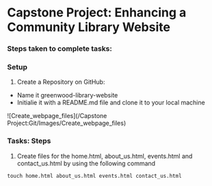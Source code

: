 # Capstone Project: Enhancing a Community Library Website

### Steps taken to complete tasks:

### Setup

1. Create a Repository on GitHub:
+ Name it greenwood-library-website
+ Initialie it with a README.md file and clone it to your local machine

![Create_webpage_files](/Capstone Project:Git/Images/Create_webpage_files)


### Tasks: Steps

1. Create files for the home.html, about_us.html, events.html and contact_us.html by using the following command

```
touch home.html about_us.html events.html contact_us.html
```

